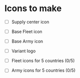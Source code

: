 # Icons to make

 - [ ] Supply center icon
 - [ ] Base Fleet icon
 - [ ] Base Army icon
 - [ ] Variant logo

 - [ ] Fleet icons for 5 countries (0/5)
 - [ ] Army icons for 5 countries (0/5)
